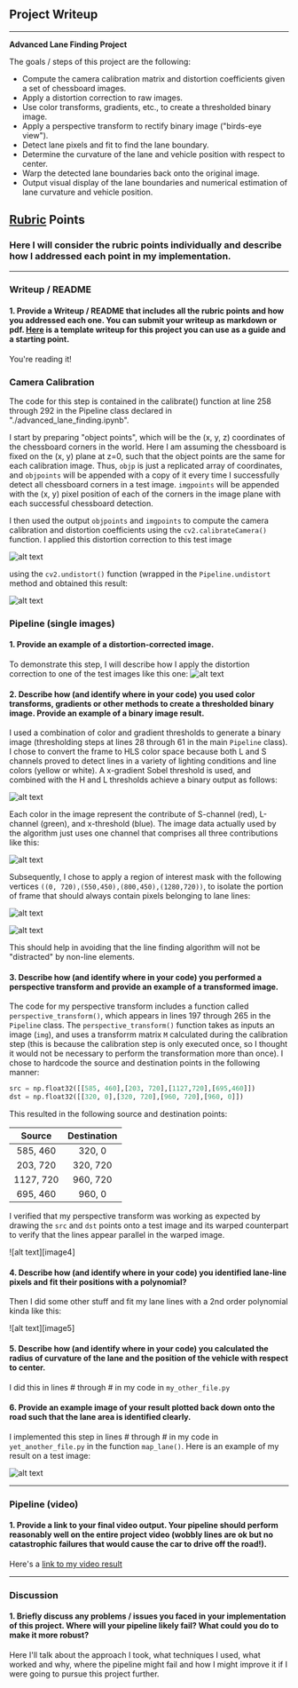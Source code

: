 ## Project Writeup


---

**Advanced Lane Finding Project**

The goals / steps of this project are the following:

* Compute the camera calibration matrix and distortion coefficients given a set of chessboard images.
* Apply a distortion correction to raw images.
* Use color transforms, gradients, etc., to create a thresholded binary image.
* Apply a perspective transform to rectify binary image ("birds-eye view").
* Detect lane pixels and fit to find the lane boundary.
* Determine the curvature of the lane and vehicle position with respect to center.
* Warp the detected lane boundaries back onto the original image.
* Output visual display of the lane boundaries and numerical estimation of lane curvature and vehicle position.

[//]: # (Image References)
[chessboard_distorted]: ./distorted_chessboard.jpg "Distorted chessboard"
[chessboard_undistorted]: ./undistorted_chessboard.png "Undistorted chessboard"
[distorted]: ./distorted.png "Distorted scene"
[undistorted]: ./undistorted.png "Undistorted scene"

[binary]: ./binary.png "Binary"
[color_binary]: ./color_binary.png "Color binary"
[binary_warped]: ./binary_warped.png "Warp Example"
[masked_binary_region]: ./masked_binary_region.png "Masked binary"
[binary_region_with_mask]: ./binary_region_with_mask.png "Binary with mask"
[with_lines]: ./with_lines.png "lines"
[final]: ./final.png "Final"
[video1]: ./project_video_result.mp4 "Video"

## [Rubric](https://review.udacity.com/#!/rubrics/571/view) Points

### Here I will consider the rubric points individually and describe how I addressed each point in my implementation.  

---

### Writeup / README

#### 1. Provide a Writeup / README that includes all the rubric points and how you addressed each one.  You can submit your writeup as markdown or pdf.  [Here](https://github.com/udacity/CarND-Advanced-Lane-Lines/blob/master/writeup_template.md) is a template writeup for this project you can use as a guide and a starting point.  

You're reading it!

### Camera Calibration


The code for this step is contained in the calibrate() function at line 258 through 292 in the Pipeline class declared in  "./advanced_lane_finding.ipynb".  

I start by preparing "object points", which will be the (x, y, z) coordinates of the chessboard corners in the world. Here I am assuming the chessboard is fixed on the (x, y) plane at z=0, such that the object points are the same for each calibration image.  Thus, `objp` is just a replicated array of coordinates, and `objpoints` will be appended with a copy of it every time I successfully detect all chessboard corners in a test image.  `imgpoints` will be appended with the (x, y) pixel position of each of the corners in the image plane with each successful chessboard detection.  

I then used the output `objpoints` and `imgpoints` to compute the camera calibration and distortion coefficients using the `cv2.calibrateCamera()` function.  I applied this distortion correction to this test image

![alt text][chessboard_distorted]

 using the `cv2.undistort()` function (wrapped in the `Pipeline.undistort` method and obtained this result: 

![alt text][chessboard_undistorted]

### Pipeline (single images)

#### 1. Provide an example of a distortion-corrected image.

To demonstrate this step, I will describe how I apply the distortion correction to one of the test images like this one:
![alt text][distorted]

#### 2. Describe how (and identify where in your code) you used color transforms, gradients or other methods to create a thresholded binary image.  Provide an example of a binary image result.

I used a combination of color and gradient thresholds to generate a binary image (thresholding steps at lines 28 through 61 in the main `Pipeline` class). I chose to convert the frame to HLS color space because both L and S channels proved to detect lines in a variety of lighting conditions and line colors (yellow or white). A x-gradient Sobel threshold is used, and combined with the H and L thresholds achieve a binary output as follows:

![alt text][color_binary]

Each color in the image represent the contribute of S-channel (red), L-channel (green), and x-threshold (blue). The image data actually used by the algorithm just uses one channel that comprises all three contributions like this:

![alt text][binary]

Subsequently, I chose to apply a region of interest mask with the following vertices `((0, 720),(550,450),(800,450),(1280,720))`, to isolate the portion of frame that should always contain pixels belonging to lane lines:

![alt text][binary_region_with_mask]

![alt text][masked_binary_region]

This should help in avoiding that the line finding algorithm will not be "distracted" by non-line elements.

#### 3. Describe how (and identify where in your code) you performed a perspective transform and provide an example of a transformed image.

The code for my perspective transform includes a function called `perspective_transform()`, which appears in lines 197 through 265 in the `Pipeline` class. The `perspective_transform()` function takes as inputs an image (`img`), and uses a transforrm matrix `M` calculated during the calibration step (this is because the calibration step is only executed once, so I thought it would not be necessary to perform the transformation more than once).  I chose to hardcode the source and destination points in the following manner:

```python
src = np.float32([[585, 460],[203, 720],[1127,720],[695,460]])
dst = np.float32([[320, 0],[320, 720],[960, 720],[960, 0]])   
```


This resulted in the following source and destination points:

| Source        | Destination   | 
|:-------------:|:-------------:| 
| 585, 460      | 320, 0        | 
| 203, 720      | 320, 720      |
| 1127, 720     | 960, 720      |
| 695, 460      | 960, 0        |

I verified that my perspective transform was working as expected by drawing the `src` and `dst` points onto a test image and its warped counterpart to verify that the lines appear parallel in the warped image.

![alt text][image4]

#### 4. Describe how (and identify where in your code) you identified lane-line pixels and fit their positions with a polynomial?

Then I did some other stuff and fit my lane lines with a 2nd order polynomial kinda like this:

![alt text][image5]

#### 5. Describe how (and identify where in your code) you calculated the radius of curvature of the lane and the position of the vehicle with respect to center.

I did this in lines # through # in my code in `my_other_file.py`

#### 6. Provide an example image of your result plotted back down onto the road such that the lane area is identified clearly.

I implemented this step in lines # through # in my code in `yet_another_file.py` in the function `map_lane()`.  Here is an example of my result on a test image:

![alt text][final]

---

### Pipeline (video)

#### 1. Provide a link to your final video output.  Your pipeline should perform reasonably well on the entire project video (wobbly lines are ok but no catastrophic failures that would cause the car to drive off the road!).

Here's a [link to my video result](./project_video_result.mp4)

---

### Discussion

#### 1. Briefly discuss any problems / issues you faced in your implementation of this project.  Where will your pipeline likely fail?  What could you do to make it more robust?

Here I'll talk about the approach I took, what techniques I used, what worked and why, where the pipeline might fail and how I might improve it if I were going to pursue this project further.  
